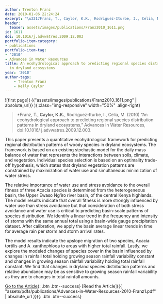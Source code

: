 ```yaml
---
author: Trenton Franz
date: 2010-01-06 22:24:24
excerpt: "\u2217Franz, T., Caylor, K.K., Rodriguez-Iturbe, I., Celia, M. (2010) \u201CAn ecohydrological approach to predicting regional species distribution patterns in dryland ecosystems,\u201D Advances in Water Resources, doi:10.1016/ j.advwatres.2009.12.003."
header:
  teaser: assets/images/publications/Franz2010_1611.png
id: 1611
doi: 10.1016/j.advwatres.2009.12.003
portfolio-item-category:
- publications
portfolio-item-tag:
- '2010'
- Advances in Water Resources
title: An ecohydrological approach to predicting regional species distribution patterns
  in dryland ecosystems
year: '2010'
author-tags:
    - Trenton Franz
    - Kelly Caylor
---
```


![first page]( {{"assets/images/publications/Franz2010_1611.png" | absolute_url}} ){:class="img-responsive" width="50%" .align-right}

> *Franz, T., **Caylor, K.K.**, Rodriguez-Iturbe, I., Celia, M. (2010) “An ecohydrological approach to predicting regional species distribution patterns in dryland ecosystems,” Advances in Water Resources, doi:10.1016/ j.advwatres.2009.12.003.


This paper presents a quantitative ecohydrological framework for predicting regional distribution patterns of woody species in dryland ecosystems. The framework is based on an existing stochastic model for the daily mass balance of water that represents the interactions between soils, climate, and vegetation. Individual species selection is based on an optimality trade-off hypothesis, which states that dryland vegetation patterns are constrained by maximization of water use and simultaneous minimization of water stress. 

The relative importance of water use and stress avoidance to the overall fitness of three Acacia species is determined from the heterogeneous basin, the Upper Ewaso Ng’iro river basin, of the central Kenya highlands. The model results indicate that overall fitness is more strongly influenced by water use than stress avoidance but that consideration of both stress avoidance and water use is critical to predicting basin-scale patterns of species distribution. We identify a linear trend in the frequency and intensity of storms with the same annual total using a basin-wide gauge precipitation dataset. After calibration, we apply the basin average linear trends in time for average rain per storm and storm arrival rates. 

The model results indicate the upslope migration of two species, Acacia tortilis and A. xanthophloea to areas with higher total rainfall. Lastly, we explore the modeled changes of species cover in the basin influenced by changes in rainfall total holding growing season rainfall variability constant and changes in growing season rainfall variability holding total rainfall constant. We find that changes in dryland species distribution patterns and relative abundance may be as sensitive to growing season rainfall variability as they are to changes in total rainfall amounts.


[Go to the Article](http://dx.doi.org/10.1016/j.advwatres.2009.12.003){: .btn .btn--success} [Read the Article]({{ "assets/pdfs/publications/Advances-in-Water-Resources-2010-Franz1.pdf" | absolute_url }}){: .btn .btn--success}